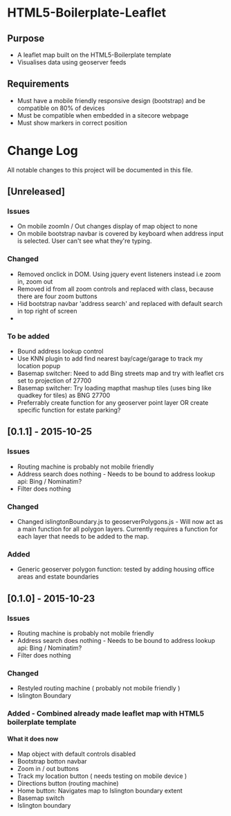 # HTML5-Boilerplate-Leaflet
## Purpose
- A leaflet map built on the HTML5-Boilerplate template
- Visualises data using geoserver feeds

## Requirements
- Must have a mobile friendly responsive design (bootstrap) and be compatible on 80% of devices
- Must be compatible when embedded in a sitecore webpage
- Must show markers in correct position

# Change Log
All notable changes to this project will be documented in this file.

## [Unreleased]
### Issues
- On mobile zoomIn / Out changes display of map object to none
- On mobile bootstrap navbar is covered by keyboard when address input is selected.  User can't see what they're typing.

### Changed
- Removed onclick in DOM.  Using jquery event listeners instead i.e zoom in, zoom out
- Removed id from all zoom controls and replaced with class, because there are four zoom buttons
- Hid bootstrap navbar 'address search' and replaced with default search in top right of screen
- 

### To be added
- Bound address lookup control
- Use KNN plugin to add find nearest bay/cage/garage to track my location popup
- Basemap switcher: Need to add Bing streets map and try with leaflet crs set to projection of 27700
- Basemap switcher: Try loading mapthat mashup tiles (uses bing like quadkey for tiles) as BNG 27700
- Preferrably create function for any geoserver point layer OR create specific function for estate parking?

## [0.1.1] - 2015-10-25
### Issues
- Routing machine is probably not mobile friendly
- Address search does nothing - Needs to be bound to address lookup api: Bing / Nominatim?
- Filter does nothing

### Changed
- Changed islingtonBoundary.js to geoserverPolygons.js - Will now act as a main function for all polygon layers.  Currently requires a function for each layer that needs to be added to the map.

### Added
- Generic geoserver polygon function: tested by adding housing office areas and estate boundaries

## [0.1.0] - 2015-10-23
### Issues
- Routing machine is probably not mobile friendly
- Address search does nothing - Needs to be bound to address lookup api: Bing / Nominatim?
- Filter does nothing

### Changed
- Restyled routing machine ( probably not mobile friendly )
- Islington Boundary

### Added - Combined already made leaflet map with HTML5 boilerplate template
#### What it does now
- Map object with default controls disabled
- Bootstrap botton navbar
- Zoom in / out buttons
- Track my location button ( needs testing on mobile device )
- Directions button (routing machine)
- Home button: Navigates map to Islington boundary extent
- Basemap switch
- Islington boundary